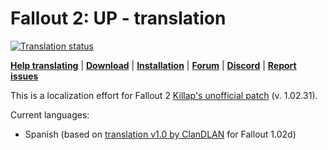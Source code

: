 # Fallout 2: UP - translation
<a href="https://tra.bgforge.net/projects/fallout/up/">
<img src="https://tra.bgforge.net/widgets/fallout/-/up/svg-badge.svg" alt="Translation status" />
</a>

[__Help translating__](https://tra.bgforge.net/projects/fallout/up/)
| [__Download__](https://github.com/BGforgeNet/fallout2-up-translation/releases)
| [__Installation__](https://forums.bgforge.net/viewtopic.php?f=5&p=69)
| [__Forum__](https://forums.bgforge.net/viewtopic.php?f=5&p=69)
| [__Discord__](https://discord.gg/4Yqfggm)
| [__Report issues__](https://github.com/BGforgeNet/fallout2-up-translation/issues)

This is a localization effort for Fallout 2 [Killap's unofficial patch](http://killap.net/fallout2/web/Downloads.html) (v. 1.02.31).

Current languages:
* Spanish (based on [translation v1.0 by ClanDLAN](http://academia.clandlan.net/?page=academia/view&id=371&title=Traduccion_Fallout_2) for Fallout 1.02d)
